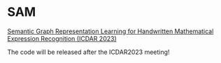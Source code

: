 # SAM
[Semantic Graph Representation Learning for Handwritten Mathematical Expression Recognition (ICDAR 2023)](https://link.springer.com/chapter/10.1007/978-3-031-41676-7_9)

The code will be released after the ICDAR2023 meeting!

